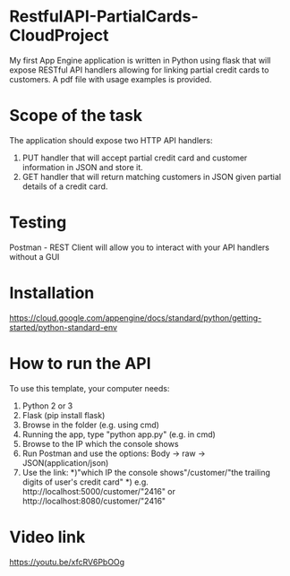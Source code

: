 # RestfulAPI-PartialCards-CloudProject
My first App Engine application is written in Python using flask that will expose RESTful API handlers allowing for linking partial credit cards to customers. A pdf file with usage examples is provided.

# Scope of the task
The application should expose two HTTP API handlers:
1. PUT handler that will accept partial credit card and customer information in JSON and store it.
2. GET handler that will return matching customers in JSON given partial details of a credit card.

# Testing
Postman - REST Client will allow you to interact with your API handlers without a GUI

# Installation

https://cloud.google.com/appengine/docs/standard/python/getting-started/python-standard-env

# How to run the API
To use this template, your computer needs:

1. Python 2 or 3
2. Flask (pip install flask)
3. Browse in the folder (e.g. using cmd)
4. Running the app, type "python app.py" (e.g. in cmd)
5. Browse to the IP which the console shows
6. Run Postman and use the options: Body -> raw -> JSON(application/json)
7. Use the link:
   *)"which IP the console shows"/customer/"the trailing digits of user's credit card"
   *) e.g. http://localhost:5000/customer/"2416" or http://localhost:8080/customer/"2416"

# Video link
https://youtu.be/xfcRV6PbOOg
